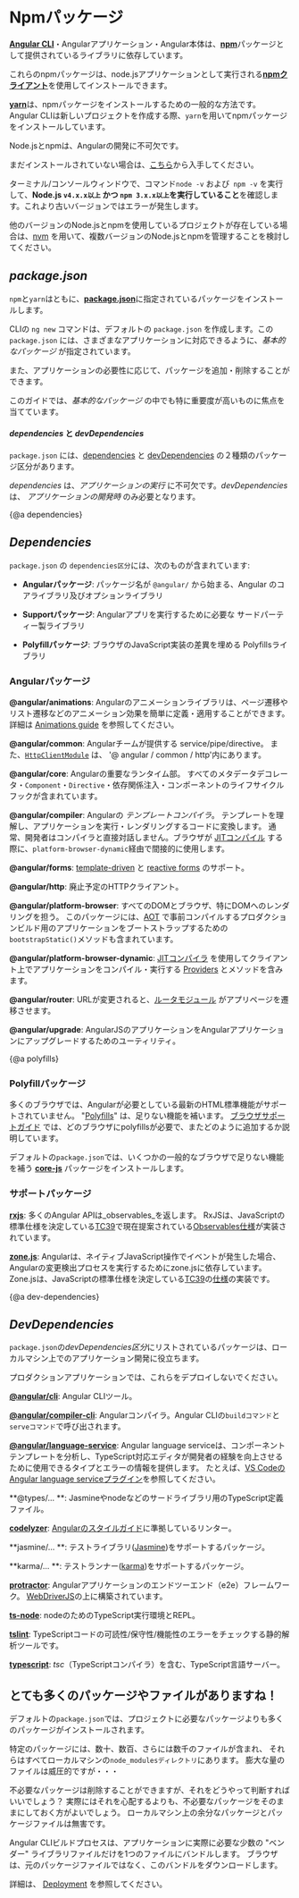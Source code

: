 # Npmパッケージ

 [**Angular CLI**](https://cli.angular.io/)・Angularアプリケーション・Angular本体は、[**npm**](https://docs.npmjs.com/)パッケージとして提供されているライブラリに依存しています。

これらのnpmパッケージは、node.jsアプリケーションとして実行される[**npmクライアント**](https://docs.npmjs.com/cli/install)を使用してインストールできます。

[**yarn**](https://yarnpkg.com/en/)は、npmパッケージをインストールするための一般的な方法です。
Angular CLIは新しいプロジェクトを作成する際、`yarn`を用いてnpmパッケージをインストールしています。

<div class="l-sub-section">

Node.jsとnpmは、Angularの開発に不可欠です。

まだインストールされていない場合は、[こちら](https://docs.npmjs.com/getting-started/installing-node "Node.jsのインストールと npmのアップデート")から入手してください。

ターミナル/コンソールウィンドウで、コマンド`node -v` および` npm -v` を実行して、**Node.js `v4.x.x以上` かつ `npm 3.x.x以上`を実行していること**を確認します。これより古いバージョンではエラーが発生します。

他のバージョンのNode.jsとnpmを使用しているプロジェクトが存在している場合は、[nvm](https://github.com/creationix/nvm) を用いて、複数バージョンのNode.jsとnpmを管理することを検討してください。

</div>

## _package.json_

`npm`と`yarn`はともに、[**package.json**](https://docs.npmjs.com/files/package.json)に指定されているパッケージをインストールします。

CLIの `ng new` コマンドは、デフォルトの `package.json` を作成します。この `package.json` には、さまざまなアプリケーションに対応できるように、_基本的なパッケージ_ が指定されています。

また、アプリケーションの必要性に応じて、パッケージを追加・削除することができます。

このガイドでは、_基本的なパッケージ_ の中でも特に重要度が高いものに焦点を当てています。

#### *dependencies* と *devDependencies*

`package.json` には、[dependencies](guide/npm-packages#dependencies) と [devDependencies](guide/npm-packages#dev-dependencies) の２種類のパッケージ区分があります。

*dependencies* は、*アプリケーションの実行* に不可欠です。*devDependencies* は、 *アプリケーションの開発時* のみ必要となります。

{@a dependencies}

## *Dependencies*
`package.json` の `dependencies区分`には、次のものが含まれています:

* **Angularパッケージ**: パッケージ名が `@angular/` から始まる、Angular のコアライブラリ及びオプションライブラリ

* **Supportパッケージ**: Angularアプリを実行するために必要な サードパーティー製ライブラリ

* **Polyfillパッケージ**: ブラウザのJavaScript実装の差異を埋める Polyfillsライブラリ

### Angularパッケージ

**@angular/animations**: Angularのアニメーションライブラリは、ページ遷移やリスト遷移などのアニメーション効果を簡単に定義・適用することができます。
詳細は [Animations guide](guide/animations) を参照してください。

**@angular/common**: Angularチームが提供する service/pipe/directive。
また、[`HttpClientModule`](guide/http) は、 '@ angular / common / http'内にあります。

**@angular/core**: Angularの重要なランタイム部。
すべてのメタデータデコレータ・`Component`・`Directive`・依存関係注入・コンポーネントのライフサイクルフックが含まれています。

**@angular/compiler**: Angularの *テンプレートコンパイラ*。
テンプレートを理解し、アプリケーションを実行・レンダリングするコードに変換します。
通常、開発者はコンパイラと直接対話しません。ブラウザが [JITコンパイル](guide/aot-compiler) する際に、`platform-browser-dynamic`経由で間接的に使用します。

**@angular/forms**: [template-driven](guide/forms) と [reactive forms](guide/reactive-forms) のサポート。

**@angular/http**: 廃止予定のHTTPクライアント。

**@angular/platform-browser**: すべてのDOMとブラウザ、特にDOMへのレンダリングを担う。
このパッケージには、[AOT](guide/aot-compiler) で事前コンパイルするプロダクションビルド用のアプリケーションをブートストラップするための`bootstrapStatic()`メソッドも含まれています。

**@angular/platform-browser-dynamic**: [JITコンパイラ](guide/aot-compiler) を使用してクライアント上でアプリケーションをコンパイル・実行する [Providers](api/core/Provider) とメソッドを含みます。

**@angular/router**: URLが変更されると、[ルータモジュール](/guide/router) がアプリページを遷移させます。

**@angular/upgrade**: AngularJSのアプリケーションをAngularアプリケーションにアップグレードするためのユーティリティ。

{@a polyfills}

### Polyfillパッケージ

多くのブラウザでは、Angularが必要としている最新のHTML標準機能がサポートされていません。
"[Polyfills](https://en.wikipedia.org/wiki/Polyfill)" は、足りない機能を補います。
[ブラウザサポートガイド](guide/browser-support) では、どのブラウザにpolyfillsが必要で、またどのように追加するか説明しています。

デフォルトの`package.json`では、いくつかの一般的なブラウザで足りない機能を補う **[core-js](https://github.com/zloirock/core-js)** パッケージをインストールします。

### サポートパッケージ

**[rxjs](https://github.com/benlesh/RxJS)**: 多くのAngular APIは_observables_を返します。
RxJSは、JavaScriptの標準仕様を決定している[TC39](http://www.ecma-international.org/memento/TC39.htm)で現在提案されている[Observables仕様](https://github.com/zenparsing/es-observable)が実装されています。


**[zone.js](https://github.com/angular/zone.js)**: Angularは、ネイティブJavaScript操作でイベントが発生した場合、Angularの変更検出プロセスを実行するためにzone.jsに依存しています。
Zone.jsは、JavaScriptの標準仕様を決定している[TC39](http://www.ecma-international.org/memento/TC39.htm)の[仕様](https://gist.github.com/mhevery/63fdcdf7c65886051d55)の実装です。


{@a dev-dependencies}

## *DevDependencies*

`package.json`の*devDependencies区分*にリストされているパッケージは、ローカルマシン上でのアプリケーション開発に役立ちます。

プロダクションアプリケーションでは、これらをデプロイしないでください。

**[@angular/cli](https://github.com/angular/angular-cli/)**: Angular CLIツール。


**[@angular/compiler-cli](https://github.com/angular/angular/blob/master/packages/compiler-cli/README.md)**: Angularコンパイラ。Angular CLIの`buildコマンド`と`serveコマンド`で呼び出されます。


**[@angular/language-service](https://github.com/angular/angular-cli/)**: Angular language serviceは、コンポーネントテンプレートを分析し、TypeScript対応エディタが開発者の経験を向上させるために使用できるタイプとエラーの情報を提供します。
たとえば、[VS CodeのAngular language serviceプラグイン](https://marketplace.visualstudio.com/items?itemName=Angular.ng-template)を参照してください。


**@types/... **: Jasmineやnodeなどのサードライブラリ用のTypeScript定義ファイル。


**[codelyzer](https://www.npmjs.com/package/codelyzer)**: [Angularのスタイルガイド](guide/styleguide)に準拠しているリンター。


**jasmine/... **: テストライブラリ([Jasmine](https://jasmine.github.io/))をサポートするパッケージ。


**karma/... **: テストランナー([karma](https://www.npmjs.com/package/karma))をサポートするパッケージ。


**[protractor](https://www.npmjs.com/package/protractor)**: Angularアプリケーションのエンドツーエンド（e2e）フレームワーク。 
[WebDriverJS](https://github.com/SeleniumHQ/selenium/wiki/WebDriverJs)の上に構築されています。


**[ts-node](https://www.npmjs.com/package/ts-node)**: nodeのためのTypeScript実行環境とREPL。


**[tslint](https://www.npmjs.com/package/tslint)**: TypeScriptコードの可読性/保守性/機能性のエラーをチェックする静的解析ツールです。


**[typescript](https://www.npmjs.com/package/typescript)**:
*tsc*（TypeScriptコンパイラ）を含む、TypeScript言語サーバー。


## とても多くのパッケージやファイルがありますね！

デフォルトの`package.json`では、プロジェクトに必要なパッケージよりも多くのパッケージがインストールされます。

特定のパッケージには、数十、数百、さらには数千のファイルが含まれ、
それらはすべてローカルマシンの`node_modulesディレクトリ`にあります。
膨大な量のファイルは威圧的ですが・・・

不必要なパッケージは削除することができますが、それをどうやって判断すればいいでしょう？
実際にはそれを心配するよりも、不必要なパッケージをそのままにしておく方がよいでしょう。
ローカルマシン上の余分なパッケージとパッケージファイルは無害です。

Angular CLIビルドプロセスは、アプリケーションに実際に必要な少数の "ベンダー" ライブラリファイルだけを1つのファイルにバンドルします。
ブラウザは、元のパッケージファイルではなく、このバンドルをダウンロードします。

詳細は、 [Deployment](guide/deployment) を参照してください。
